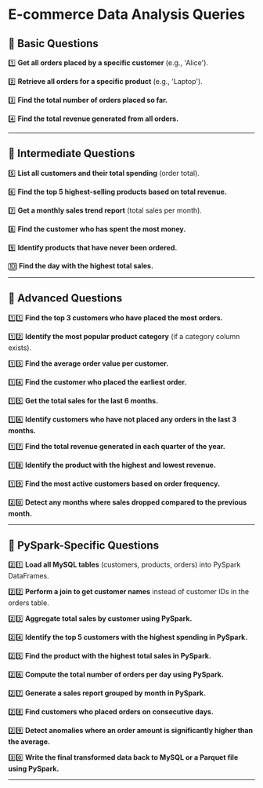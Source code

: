 # E-commerce Data Analysis Queries

## 🔹 Basic Questions

1️⃣ **Get all orders placed by a specific customer** (e.g., 'Alice').

2️⃣ **Retrieve all orders for a specific product** (e.g., 'Laptop').

3️⃣ **Find the total number of orders placed so far.**

4️⃣ **Find the total revenue generated from all orders.**

---

## 🔹 Intermediate Questions

5️⃣ **List all customers and their total spending** (order total).

6️⃣ **Find the top 5 highest-selling products based on total revenue.**

7️⃣ **Get a monthly sales trend report** (total sales per month).

8️⃣ **Find the customer who has spent the most money.**

9️⃣ **Identify products that have never been ordered.**

🔟 **Find the day with the highest total sales.**

---

## 🔹 Advanced Questions

1️⃣1️⃣ **Find the top 3 customers who have placed the most orders.**

1️⃣2️⃣ **Identify the most popular product category** (if a category column exists).

1️⃣3️⃣ **Find the average order value per customer.**

1️⃣4️⃣ **Find the customer who placed the earliest order.**

1️⃣5️⃣ **Get the total sales for the last 6 months.**

1️⃣6️⃣ **Identify customers who have not placed any orders in the last 3 months.**

1️⃣7️⃣ **Find the total revenue generated in each quarter of the year.**

1️⃣8️⃣ **Identify the product with the highest and lowest revenue.**

1️⃣9️⃣ **Find the most active customers based on order frequency.**

2️⃣0️⃣ **Detect any months where sales dropped compared to the previous month.**

---

## 🔹 PySpark-Specific Questions

2️⃣1️⃣ **Load all MySQL tables** (customers, products, orders) into PySpark DataFrames.

2️⃣2️⃣ **Perform a join to get customer names** instead of customer IDs in the orders table.

2️⃣3️⃣ **Aggregate total sales by customer using PySpark.**

2️⃣4️⃣ **Identify the top 5 customers with the highest spending in PySpark.**

2️⃣5️⃣ **Find the product with the highest total sales in PySpark.**

2️⃣6️⃣ **Compute the total number of orders per day using PySpark.**

2️⃣7️⃣ **Generate a sales report grouped by month in PySpark.**

2️⃣8️⃣ **Find customers who placed orders on consecutive days.**

2️⃣9️⃣ **Detect anomalies where an order amount is significantly higher than the average.**

3️⃣0️⃣ **Write the final transformed data back to MySQL or a Parquet file using PySpark.**

---
